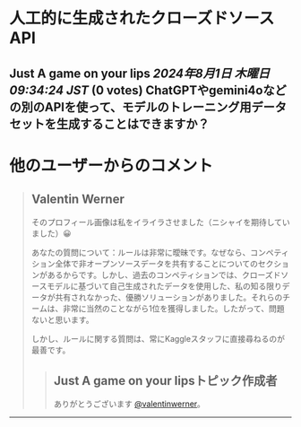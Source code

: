 # 人工的に生成されたクローズドソースAPI
**Just A game on your lips** *2024年8月1日 木曜日 09:34:24 JST* (0 votes)
ChatGPTやgemini4oなどの別のAPIを使って、モデルのトレーニング用データセットを生成することはできますか？
---
# 他のユーザーからのコメント
> ## Valentin Werner
> 
> そのプロフィール画像は私をイライラさせました（ニシャイを期待していました）😀
> 
> あなたの質問について：ルールは非常に曖昧です。なぜなら、コンペティション全体で非オープンソースデータを共有することについてのセクションがあるからです。しかし、過去のコンペティションでは、クローズドソースモデルに基づいて自己生成されたデータを使用した、私の知る限りデータが共有されなかった、優勝ソリューションがありました。それらのチームは、非常に当然のことながら1位を獲得しました。したがって、問題ないと思います。
> 
> しかし、ルールに関する質問は、常にKaggleスタッフに直接尋ねるのが最善です。
> 
> 
> 
> > ## Just A game on your lipsトピック作成者
> > 
> > ありがとうございます [@valentinwerner](https://www.kaggle.com/valentinwerner)。
> > 
> > 
> > 
---


